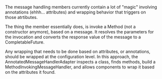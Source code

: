 The message handling members currently contain a lot of "magic" involving annotations (ehhh... attributes) and wrapping behavior that triggers on those atrtibutes.

The thing the member essentially does, is invoke a Method (not a constructor anymore), based on a message. It resolves the parameters for the invocation and converts the response value of the message to a CompletableFuture.

Any wrapping that needs to be done based on attributes, or annotations, should be wrapped at the configuration level. In this approach, the AnnotatedMessageHandlerAdapter inspects a class, finds methods, build a MethodInvokingMessageHandler, and allows components to wrap it based on the attributes it found.